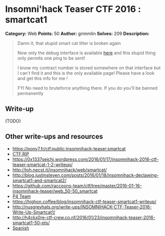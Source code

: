 # Insomni'hack Teaser CTF 2016 : smartcat1

**Category:** Web
**Points:** 50
**Author:** grimmlin
**Solves:** 209
**Description:**

> Damn it, that stupid smart cat litter is broken again
>
> Now only the debug interface is available [here](http://smartcat.insomnihack.ch/cgi-bin/index.cgi) and this stupid thing only permits one ping to be sent!
>
> I know my contract number is stored somewhere on that interface but I can't find it and this is the only available page! Please have a look and get this info for me !
>
> FYI No need to bruteforce anything there. If you do you'll be banned permanently


## Write-up

(TODO)

## Other write-ups and resources

* <https://pony7.fr/ctf:public:insomnihack-teaser:smartcat>
* [CTF.RIP](https://ctf.rip/insomnihack-teaser-2016-smartcat1-50-pt-web-challenge/)
* <https://0x1337seichi.wordpress.com/2016/01/17/insomnihack-2016-ctf-teaser-smartcat-1-2-writeup/>
* <http://toh.necst.it/insomnihack/web/smartcat/>
* <http://blog.justinsteven.com/posts/2016/01/18/insomnihack-declawing-smartcat1-and-smartcat2/>
* <https://github.com/raccoons-team/ctf/tree/master/2016-01-16-insomnihack-teaser/web_50-50_smartcat>
* [P4 Team](https://github.com/p4-team/ctf/tree/master/2016-01-16-insomnihack/web_100_smartcat#smartcat1-eng)
* <https://highon.coffee/blog/insomnihack-ctf-teaser-smartcat1-writeup/>
* <http://nusgreyhats.org/write-ups/INSOMNIHACK-CTF-Teaser-2016-Write-Up-Smartcat1/>
* <http://h4ckx0re-ctf-crew.co.nf/2016/01/23/insomnihack-teaser-2016-smartcat1-50-pts/>
* [Spanish](https://blog.ka0labs.net/post/27/)
